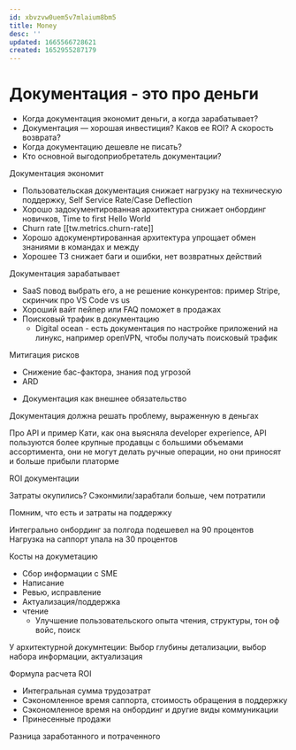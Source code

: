 ```yaml
---
id: xbvzvw0uem5v7mlaium8bm5
title: Money
desc: ''
updated: 1665566728621
created: 1652955287179
---
```


# Документация - это про деньги

- Когда документация экономит деньги, а когда зарабатывает?
- Документация — хорошая инвестиция? Каков ее ROI? А скорость возврата?
- Когда документацию дешевле не писать?
- Кто основной выгодоприобретатель документации?

Документация экономит

- Пользовательская документация снижает нагрузку на техническую поддержку, Self Service Rate/Case Deflection
- Хорошо задокументированная архитектура снижает онбординг новичков, Time to first Hello World
- Churn rate [[tw.metrics.churn-rate]]
- Хорошо адокуменртированная архитектура упрощает обмен знаниями в командах и между
- Хорошее ТЗ снижает баги и ошибки, нет возвратных действий
  
Документация зарабатывает  
- SaaS повод выбрать его, а не решение конкурентов: пример Stripe, скринчик про VS Code vs us
- Хороший вайт пейпер или FAQ поможет в продажах
- Поисковый трафик в документацию
  - Digital ocean - есть документация по настройке приложений на линукс, например openVPN, чтобы получать поисковый трафик

Митигация рисков
- Снижение бас-фактора, знания под угрозой
- ARD

+ Документация как внешнее обязательство 

Документация должна решать проблему, выраженную в деньгах

Про API и пример Кати, как она выясняла developer experience, API пользуются 
более крупные продавцы с большими объемами ассортимента, они не могут делать ручные операции, но они приносят и больше прибыли 
платорме

ROI документации

Затраты окупились?
Сэконмили/зарабтали больше, чем потратили

Помним, что есть и затраты на поддержку

Интегрально онбординг за полгода подешевел на 90 процентов
Нагрузка на саппорт упала на 30 процентов

Косты на докуметацию
 - Сбор информации с SME
 - Написание
 - Ревью, исправление
 - Актуализация/поддержка
 - чтение
   - Улучшение пользовательского опыта чтения, структуры, тон оф войс, поиск


У архитектурной докумнтеции: Выбор глубины детализации, выбор набора информации, актуализация

Формула расчета ROI
- Интегральная сумма трудозатрат 
- Сэкономленное время саппорта, стоимость обращения в поддержку
- Сэкономленное время на онбординг и другие виды коммуникации
- Принесенные продажи
  
Разница заработанного и потраченного



